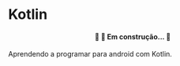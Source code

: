 # Kotlin
<h4 align="center"> 
	🚧  🚀 Em construção...  🚧
</h4>

Aprendendo a programar para android com Kotlin.
